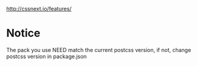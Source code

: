 http://cssnext.io/features/

# Notice
The pack you use NEED match the current postcss version, if not, change postcss version in package.json